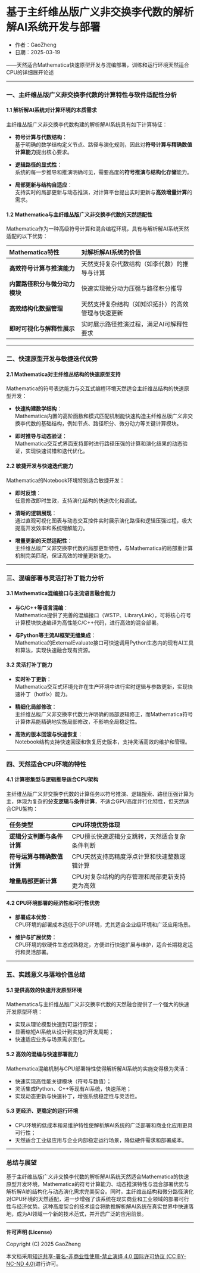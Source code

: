  
# **基于主纤维丛版广义非交换李代数的解析解AI系统开发与部署**

- 作者：GaoZheng
- 日期：2025-03-19

——天然适合Mathematica快速原型开发与混编部署，训练和运行环境天然适合CPU的详细展开论述

---

### 一、主纤维丛版广义非交换李代数的计算特性与软件适配性分析

#### 1.1 解析解AI系统对计算环境的本质需求

主纤维丛版广义非交换李代数构建的解析解AI系统具有如下计算特征：

- **符号计算与代数结构**：  
  基于明确的数学结构定义节点、路径与演化规则，因此对**符号计算与精确数值计算能力**提出核心要求。
  
- **逻辑路径的显式性**：  
  系统的每一步推导和推演明确可见，需要高度的**符号推演与结构化存储**能力。

- **局部更新与结构自适应**：  
  支持实时的局部更新与动态推演，对计算平台提出实时更新与**高效增量计算**的需求。

#### 1.2 Mathematica与主纤维丛版广义非交换李代数的天然适配性

Mathematica作为一种高级符号计算和混合编程环境，具有与解析解AI系统天然适配的以下优势：

| Mathematica特性 | 对解析解AI系统的价值 |
|:---|:---|
| **高效符号计算与推演能力** | 天然支持复杂代数结构（如李代数）的推导与计算 |
| **内置路径积分与微分动力模块** | 快速实现微分动力压强与路径积分推导 |
| **高效结构化数据管理** | 天然支持复杂结构（如知识拓扑）的高效管理与快速更新 |
| **即时可视化与解释性展示** | 实时展示路径推演过程，满足AI可解释性要求 |

---

### 二、快速原型开发与敏捷迭代优势

#### 2.1 Mathematica对主纤维丛结构的快速原型支持

Mathematica的符号表达能力与交互式编程环境天然适合主纤维丛结构的快速原型开发：

- **快速构建数学结构**：  
  Mathematica内置的高阶函数和模式匹配机制能快速构造主纤维丛版广义非交换李代数的基础结构，例如节点、路径积分、微分动力等关键计算模块。
  
- **即时推导与动态验证**：  
  Mathematica交互式界面支持即时进行路径压强的计算和演化结果的动态验证，实现快速试错和迭代优化。

#### 2.2 敏捷开发与快速迭代能力

Mathematica的Notebook环境特别适合敏捷开发：

- **即时反馈**：  
  任意修改即时生效，支持演化结构的快速优化和调试。
  
- **清晰的逻辑展现**：  
  通过直观可视化图表与动态交互控件实时展示演化路径和逻辑压强过程，极大提高开发效率和系统理解能力。

- **增量更新的天然适配性**：  
  主纤维丛版广义非交换李代数的局部更新特性，与Mathematica的局部重计算机制完美匹配，保证高效的增量更新能力。

---

### 三、混编部署与灵活打补丁能力分析

#### 3.1 Mathematica混编接口与主流语言融合能力

- **与C/C++等语言混编**：  
  Mathematica提供了完善的混编接口（WSTP、LibraryLink），可将核心符号计算模块快速编译为高性能C/C++代码，进行高效的混合部署。
  
- **与Python等主流AI框架无缝集成**：  
  Mathematica的ExternalEvaluate接口可快速调用Python生态内的现有AI工具和算法，实现快速融合现有资源。

#### 3.2 灵活打补丁能力

- **实时补丁更新**：  
  Mathematica交互式环境允许在生产环境中进行实时逻辑与参数更新，实现快速补丁（hotfix）能力。

- **精细化局部修改**：  
  主纤维丛版广义非交换李代数允许明确的局部逻辑修正，而Mathematica符号计算体系能精确地实施局部修改，不影响全局稳定性。

- **高效的版本回滚与快速恢复**：  
  Notebook结构支持快速回滚和恢复历史版本，支持灵活高效的维护和管理。

---

### 四、天然适合CPU环境的特性

#### 4.1 计算密集型与逻辑推导适合CPU架构

主纤维丛版广义非交换李代数的计算任务以符号推演、逻辑搜索、路径压强计算为主，体现为复杂的**分支逻辑**与**条件计算**，不适合GPU高度并行化特性，但天然适合CPU架构：

| 任务类型 | CPU环境优势体现 |
|:---|:---|
| **逻辑分支判断与条件计算** | CPU擅长快速逻辑分支跳转，天然适合复杂条件判断 |
| **符号运算与精确数值计算** | CPU天然支持高精度浮点计算和快速整数逻辑计算 |
| **增量局部更新计算** | CPU对复杂结构的内存管理和局部更新支持更为高效 |

#### 4.2 CPU环境部署的经济性和可行性优势

- **部署成本优势**：  
  CPU环境的部署成本远低于GPU环境，尤其适合企业级环境和广泛应用场景。

- **维护与扩展优势**：  
  CPU环境的软硬件生态成熟稳定，方便进行快速扩展与维护，适合长期稳定运行和灵活部署。

---

### 五、实践意义与落地价值总结

#### 5.1 提供高效的快速开发原型环境

Mathematica与主纤维丛版广义非交换李代数的天然融合提供了一个强大的快速开发原型环境：

- 实现从理论模型快速到可运行原型；
- 显著缩短AI系统从设计到实施的开发周期；
- 快速适应业务与场景需求变化。

#### 5.2 高效的混编与快速部署能力

Mathematica混编机制与CPU部署特性使得解析解AI系统的实施变得极为灵活：

- 快速实现高性能关键模块（符号与数值）；
- 灵活集成Python、C++等现有AI系统，快速落地；
- 实现动态更新与快速补丁，增强系统稳定性与灵活性。

#### 5.3 更经济、更稳定的运行环境

- CPU环境的低成本和易维护特性使解析解AI系统的广泛部署和商业化应用更具可行性；
- 天然适合工业级应用与企业内部稳定运行场景，降低硬件需求和部署成本。

---

### 总结与展望

基于主纤维丛版广义非交换李代数的解析解AI系统天然适合Mathematica的快速原型开发环境，Mathematica的符号计算能力、动态推演特性与混合部署优势与解析解AI的结构化与动态演化需求完美契合。同时，主纤维丛结构和微分路径演化对CPU环境的天然适配，进一步增强了该系统在现实商业和工业领域的部署可行性与经济优势。这种高度契合的技术组合将助推解析解AI系统在真实世界中快速落地，成为AI领域一个新的技术范式，并开启广泛的应用前景。

---

**许可声明 (License)**

Copyright (C) 2025 GaoZheng 

本文档采用[知识共享-署名-非商业性使用-禁止演绎 4.0 国际许可协议 (CC BY-NC-ND 4.0)](https://creativecommons.org/licenses/by-nc-nd/4.0/deed.zh-Hans)进行许可。
